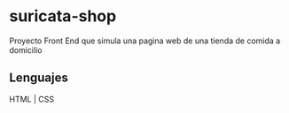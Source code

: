 ﻿# suricata-shop
Proyecto Front End que simula una pagina web de una tienda de comida a domicilio
## Lenguajes
HTML | CSS
